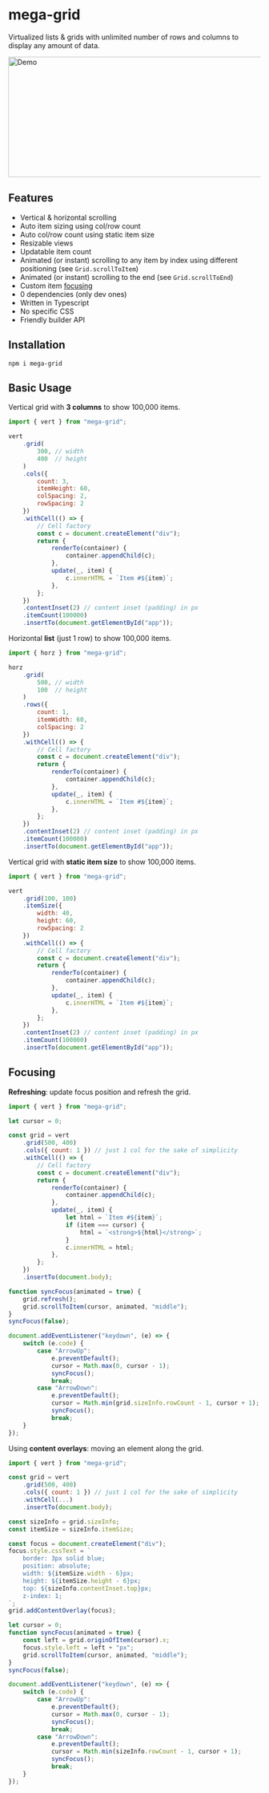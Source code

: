 # mega-grid

Virtualized lists & grids with unlimited number of rows and columns to display any amount of data.

<img src="https://github.com/apleshkov/mega-grid/blob/main/demo.gif" width="656" height="240" alt="Demo" />

## Features

* Vertical & horizontal scrolling
* Auto item sizing using col/row count
* Auto col/row count using static item size
* Resizable views
* Updatable item count
* Animated (or instant) scrolling to any item by index using different positioning (see `Grid.scrollToItem`)
* Animated (or instant) scrolling to the end (see `Grid.scrollToEnd`)
* Custom item [focusing](#focusing)
* 0 dependencies (only dev ones)
* Written in Typescript
* No specific CSS
* Friendly builder API

## Installation

```
npm i mega-grid
```

## Basic Usage

Vertical grid with **3 columns** to show 100,000 items.
```js
import { vert } from "mega-grid";

vert
    .grid(
        300, // width
        400  // height
    )
    .cols({
        count: 3,
        itemHeight: 60,
        colSpacing: 2,
        rowSpacing: 2
    })
    .withCell(() => {
        // Cell factory
        const c = document.createElement("div");
        return {
            renderTo(container) {
                container.appendChild(c);
            },
            update(_, item) {
                c.innerHTML = `Item #${item}`;
            },
        };
    })
    .contentInset(2) // content inset (padding) in px
    .itemCount(100000)
    .insertTo(document.getElementById("app"));
```

Horizontal **list** (just 1 row) to show 100,000 items.
```js
import { horz } from "mega-grid";

horz
    .grid(
        500, // width
        100  // height
    )
    .rows({
        count: 1,
        itemWidth: 60,
        colSpacing: 2
    })
    .withCell(() => {
        // Cell factory
        const c = document.createElement("div");
        return {
            renderTo(container) {
                container.appendChild(c);
            },
            update(_, item) {
                c.innerHTML = `Item #${item}`;
            },
        };
    })
    .contentInset(2) // content inset (padding) in px
    .itemCount(100000)
    .insertTo(document.getElementById("app"));
```

Vertical grid with **static item size** to show 100,000 items.
```js
import { vert } from "mega-grid";

vert
    .grid(100, 100)
    .itemSize({
        width: 40,
        height: 60,
        rowSpacing: 2
    })
    .withCell(() => {
        // Cell factory
        const c = document.createElement("div");
        return {
            renderTo(container) {
                container.appendChild(c);
            },
            update(_, item) {
                c.innerHTML = `Item #${item}`;
            },
        };
    })
    .contentInset(2) // content inset (padding) in px
    .itemCount(100000)
    .insertTo(document.getElementById("app"));
```

## Focusing

**Refreshing**: update focus position and refresh the grid.
```js
import { vert } from "mega-grid";

let cursor = 0;

const grid = vert
    .grid(500, 400)
    .cols({ count: 1 }) // just 1 col for the sake of simplicity
    .withCell(() => {
        // Cell factory
        const c = document.createElement("div");
        return {
            renderTo(container) {
                container.appendChild(c);
            },
            update(_, item) {
                let html = `Item #${item}`;
                if (item === cursor) {
                    html = `<strong>${html}</strong>`;
                }
                c.innerHTML = html;
            },
        };
    })
    .insertTo(document.body);

function syncFocus(animated = true) {
    grid.refresh();
    grid.scrollToItem(cursor, animated, "middle");
}
syncFocus(false);

document.addEventListener("keydown", (e) => {
    switch (e.code) {
        case "ArrowUp":
            e.preventDefault();
            cursor = Math.max(0, cursor - 1);
            syncFocus();
            break;
        case "ArrowDown":
            e.preventDefault();
            cursor = Math.min(grid.sizeInfo.rowCount - 1, cursor + 1);
            syncFocus();
            break;
    }
});
```

Using **content overlays**: moving an element along the grid.
```js
import { vert } from "mega-grid";

const grid = vert
    .grid(500, 400)
    .cols({ count: 1 }) // just 1 col for the sake of simplicity
    .withCell(...)
    .insertTo(document.body);

const sizeInfo = grid.sizeInfo;
const itemSize = sizeInfo.itemSize;

const focus = document.createElement("div");
focus.style.cssText = `
    border: 3px solid blue;
    position: absolute;
    width: ${itemSize.width - 6}px;
    height: ${itemSize.height - 6}px;
    top: ${sizeInfo.contentInset.top}px;
    z-index: 1;
`;
grid.addContentOverlay(focus);

let cursor = 0;
function syncFocus(animated = true) {
    const left = grid.originOfItem(cursor).x;
    focus.style.left = left + "px";
    grid.scrollToItem(cursor, animated, "middle");
}
syncFocus(false);

document.addEventListener("keydown", (e) => {
    switch (e.code) {
        case "ArrowUp":
            e.preventDefault();
            cursor = Math.max(0, cursor - 1);
            syncFocus();
            break;
        case "ArrowDown":
            e.preventDefault();
            cursor = Math.min(sizeInfo.rowCount - 1, cursor + 1);
            syncFocus();
            break;
    }
});

